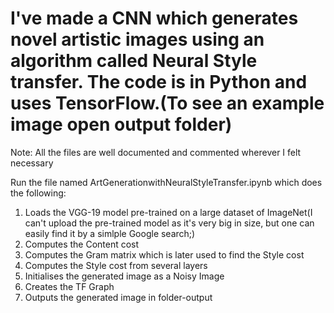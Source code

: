 # I've made a CNN which generates novel artistic images using an algorithm called Neural Style transfer. The code is in Python and uses TensorFlow.(To see an example image open output folder)
Note: All the files are well documented and commented wherever I felt necessary

Run the file named ArtGenerationwithNeuralStyleTransfer.ipynb which does the following:
1. Loads the VGG-19 model pre-trained on a large dataset of ImageNet(I can't upload the pre-trained model as it's very big in size, but one can easily find it by a simlple Google search;)
2. Computes the Content cost
3. Computes the Gram matrix which is later used to find the Style cost
4. Computes the Style cost from several layers
5. Initialises the generated image as a Noisy Image
6. Creates the TF Graph
7. Outputs the generated image in folder-output
